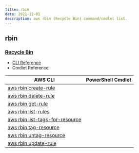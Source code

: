 ```yaml
---
title: rbin
date: 2021-12-01
description: aws rbin (Recycle Bin) command/cmdlet list.
---
```


## rbin

### [Recycle Bin](https://aws.amazon.com/ebs/snapshots/)

* [CLI Reference](https://docs.aws.amazon.com/cli/latest/reference/rbin/index.html)
* Cmdlet Reference

|AWS CLI|PowerShell Cmdlet|
|----|----|
|[aws rbin create-rule](https://docs.aws.amazon.com/cli/latest/reference/rbin/create-rule.html)||
|[aws rbin delete-rule](https://docs.aws.amazon.com/cli/latest/reference/rbin/delete-rule.html)||
|[aws rbin get-rule](https://docs.aws.amazon.com/cli/latest/reference/rbin/get-rule.html)||
|[aws rbin list-rules](https://docs.aws.amazon.com/cli/latest/reference/rbin/list-rules.html)||
|[aws rbin list-tags-for-resource](https://docs.aws.amazon.com/cli/latest/reference/rbin/list-tags-for-resource.html)||
|[aws rbin tag-resource](https://docs.aws.amazon.com/cli/latest/reference/rbin/tag-resource.html)||
|[aws rbin untag-resource](https://docs.aws.amazon.com/cli/latest/reference/rbin/untag-resource.html)||
|[aws rbin update-rule](https://docs.aws.amazon.com/cli/latest/reference/rbin/update-rule.html)||

